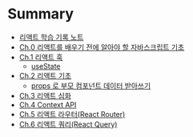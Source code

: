 # Summary

- [리액트 학습 기록 노트](README.md)
- [Ch.0 리액트를 배우기 전에 알아야 할 자바스크립트 기초](./JavaScript/README.md)
- [Ch.1 리액트 훅](./ReactHooks/README.md)
  - [useState](./ReactHooks/01_useState.md)
- [Ch.2 리액트 기초](./ReactBasic/README.md)
  - [props 로 부모 컴포넌트 데이터 받아쓰기](./ReactBasic/props.md)
- [Ch.3 리액트 심화](./ReactIntermediate/README.md)
- [Ch.4 Context API](./ReactContextAPI/README.md)
- [Ch.5 리액트 라우터(React Router)](./ReactRouter/README.md)
- [Ch.6 리액트 쿼리(React Query)](./ReactQuery/README.md)

[//]: # (- [Ch.7 리덕스&#40;Redux&#41;]&#40;./Redux/README.md&#41;)

[//]: # (- [Ch.8 타입스크립트 적용하기]&#40;./ReactTypeScript/README.md&#41;)